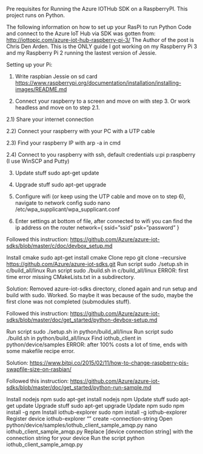 Pre requisites for Running the Azure IOTHub SDK on a RaspberryPI. 
This project runs on Python.

The following information on how to set up your RasPi to run Python Code and connect to the Azure IoT Hub via SDK was gotten from: http://iottopic.com/azure-iot-hub-raspberry-pi-3/
The Author of the post is Chris Den Arden.
This is the ONLY guide I got working on my Raspberry Pi 3 and my Raspberry Pi 2 running the lastest version of Jessie.

Setting up your Pi:

1) Write raspbian Jessie on sd card https://www.raspberrypi.org/documentation/installation/installing-images/README.md

2) Connect your raspberry to a screen and move on with step 3. Or work headless and move on to step 2.1.

2.1) Share your internet connection

2.2) Connect your raspberry with your PC with a UTP cable

2.3) Find your raspberry IP with arp -a in cmd

2.4) Connect to you raspberry with ssh, default credentials u:pi p:raspberry (I use WinSCP and Putty)

3) Update stuff sudo apt-get update

4) Upgrade stuff sudo apt-get upgrade

5) Configure wifi (or keep using the UTP cable and move on to step 6), navigate to network config sudo nano /etc/wpa_supplicant/wpa_supplicant.conf

6) Enter settings at bottom of file, after connected to wifi you can find the ip address on the router network={ ssid=”ssid” psk=”password” }
 

Followed this instruction: https://github.com/Azure/azure-iot-sdks/blob/master/c/doc/devbox_setup.md

Install cmake sudo apt-get install cmake
Clone repo git clone –recursive https://github.com/Azure/azure-iot-sdks.git
Run script sudo ./setup.sh in c/build_all/linux
Run script sudo ./build.sh in c/build_all/linux
ERROR: first time error missing CMakeLists.txt in a subdirectory.

Solution: Removed azure-iot-sdks directory, cloned again and run setup and build with sudo. Worked. So maybe it was because of the sudo, maybe the first clone was not completed (submodules stuff).

 

Followed this instruction: https://github.com/Azure/azure-iot-sdks/blob/master/doc/get_started/python-devbox-setup.md

Run script sudo ./setup.sh in python/build_all/linux
Run script sudo ./build.sh in python/build_all/linux
Find iothub_client in python/device/samples
ERROR: after 100% costs a lot of time, ends with some makefile recipe error.

Solution: https://www.bitpi.co/2015/02/11/how-to-change-raspberry-pis-swapfile-size-on-rasbian/

 

Followed this instruction: https://github.com/Azure/azure-iot-sdks/blob/master/doc/get_started/python-run-sample.md

Install nodejs npm sudo apt-get install nodejs npm
Update stuff sudo apt-get update
Upgrade stuff sudo apt-get upgrade
Update npm sudo npm install -g npm
Install iothub-explorer sudo npm install -g iothub-explorer
Register device iothub-explorer “<iothub-connection-string>” create <device-name> –connection-string
Open python/device/samples/iothub_client_sample_amqp.py nano iothub_client_sample_amqp.py
Replace [device connection string] with the connection string for your device
Run the script python iothub_client_sample_amqp.py



